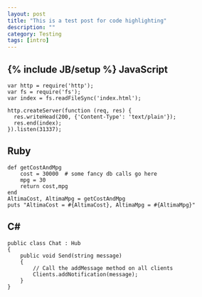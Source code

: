 ```yaml
---
layout: post
title: "This is a test post for code highlighting"
description: ""
category: Testing
tags: [intro]
---
```

{% include JB/setup %}
JavaScript
---
	var http = require('http');
	var fs = require('fs');
	var index = fs.readFileSync('index.html');

	http.createServer(function (req, res) {
	  res.writeHead(200, {'Content-Type': 'text/plain'});
	  res.end(index);
	}).listen(31337);

Ruby
---
	def getCostAndMpg
	    cost = 30000  # some fancy db calls go here
	    mpg = 30
	    return cost,mpg
	end
	AltimaCost, AltimaMpg = getCostAndMpg
	puts "AltimaCost = #{AltimaCost}, AltimaMpg = #{AltimaMpg}"

C#
---
	public class Chat : Hub
	{
	    public void Send(string message)
	    {
	        // Call the addMessage method on all clients
	        Clients.addNotification(message);
	    }
	}
